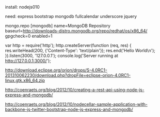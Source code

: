 install:
nodejs010

need:
express
bootstrap
mongodb
fullcalendar
underscore
jquery


mongo.repo
[mongodb]
name=MongoDB Repository
baseurl=http://downloads-distro.mongodb.org/repo/redhat/os/x86_64/
gpgcheck=0
enabled=1

var http = require('http');
http.createServer(function (req, res) {
res.writeHead(200, {'Content-Type': 'text/plain'});
res.end('Hello World\n');
}).listen(3000, '127.0.0.1');
console.log('Server running at http://127.0.0.1:3000/');

http://download.eclipse.org/orion/drops/S-4.0RC1-201310062230/download.php?dropFile=eclipse-orion-4.0RC1-linux.gtk.x86_64.zip


http://coenraets.org/blog/2012/10/creating-a-rest-api-using-node-js-express-and-mongodb/

http://coenraets.org/blog/2012/10/nodecellar-sample-application-with-backbone-js-twitter-bootstrap-node-js-express-and-mongodb/

